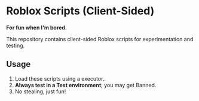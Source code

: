 # Roblox Scripts (Client-Sided)

**For fun when I'm bored.**  

This repository contains client-sided Roblox scripts for experimentation and testing. 

## Usage

1. Load these scripts using a executor..
2. **Always test in a Test environment**; you may get Banned.
3. No stealing, just fun!
